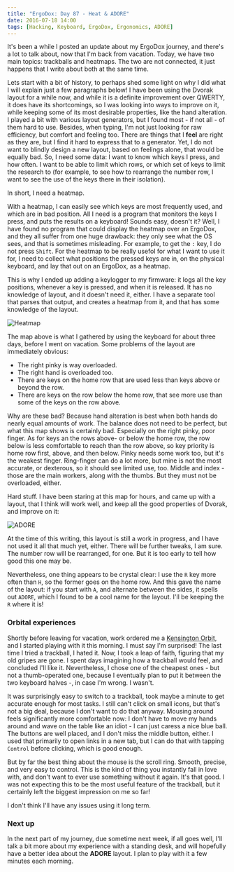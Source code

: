 ```yaml
---
title: "ErgoDox: Day 87 - Heat & ADORE"
date: 2016-07-18 14:00
tags: [Hacking, Keyboard, ErgoDox, Ergonomics, ADORE]
---
```


It's been a while I posted an update about my ErgoDox journey, and there's a lot
to talk about, now that I'm back from vacation. Today, we have two main topics:
trackballs and heatmaps. The two are not connected, it just happens that I write
about both at the same time.

Lets start with a bit of history, to perhaps shed some light on why I did what I
will explain just a few paragraphs below! I have been using the Dvorak layout
for a while now, and while it is a definite improvement over QWERTY, it does
have its shortcomings, so I was looking into ways to improve on it, while
keeping some of its most desirable properties, like the hand alteration. I
played a bit with various layout generators, but I found most - if not all - of
them hard to use. Besides, when typing, I'm not just looking for raw efficiency,
but comfort and feeling too. There are things that I **feel** are right as they
are, but I find it hard to express that to a generator. Yet, I do not want to
blindly design a new layout, based on feelings alone, that would be equally bad.
So, I need some data: I want to know which keys I press, and how often. I want
to be able to limit which rows, or which set of keys to limit the research to
(for example, to see how to rearrange the number row, I want to see the use of
the keys there in their isolation).

In short, I need a heatmap.

<!-- more -->

With a heatmap, I can easily see which keys are most frequently used, and which
are in bad position. All I need is a program that monitors the keys I press, and
puts the results on a keyboard! Sounds easy, doesn't it? Well, I have found no
program that could display the heatmap over an ErgoDox, and they all suffer from
one huge drawback: they only see what the OS sees, and that is sometimes
misleading. For example, to get the `:` key, I do not press `Shift`. For the
heatmap to be really usefol for what I want to use it for, I need to collect
what positions the pressed keys are in, on the physical keyboard, and lay that
out on an ErgoDox, as a heatmap.

This is why I ended up adding a keylogger to my firmware: it logs all the key
positions, whenever a key is pressed, and when it is released. It has no
knowledge of layout, and it doesn't need it, either. I have a separate tool that
parses that output, and creates a heatmap from it, and that has some knowledge
of the layout.

![Heatmap](/assets/asylum/images/posts/ergodox-day-87/heatmap-1.png)

The map above is what I gathered by using the keyboard for about three days,
before I went on vacation. Some problems of the layout are immediately obvious:

* The right pinky is way overloaded.
* The right hand is overloaded too.
* There are keys on the home row that are used less than keys above or beyond
  the row.
* There are keys on the row below the home row, that see more use than some of
  the keys on the row above.

Why are these bad? Because hand alteration is best when both hands do nearly
equal amounts of work. The balance does not need to be perfect, but what this
map shows is certainly bad. Especially on the right pinky, poor finger. As for
keys an the rows above- or below the home row, the row below is less comfortable
to reach than the row above, so key priority is home row first, above, and then
below. Pinky needs some work too, but it's the weakest finger. Ring-finger can
do a lot more, but mine is not the most accurate, or dexterous, so it should see
limited use, too. Middle and index - those are the main workers, along with the
thumbs. But they must not be overloaded, either.

Hard stuff. I have been staring at this map for hours, and came up with a
layout, that I think will work well, and keep all the good properties of Dvorak,
and improve on it:

![ADORE](/assets/asylum/images/posts/ergodox-day-87/adore.png)

At the time of this writing, this layout is still a work in progress, and I have
not used it all that much yet, either. There will be further tweaks, I am sure.
The number row will be rearranged, for one. But it is too early to tell how good
this one may be.

Nevertheless, one thing appears to be crystal clear: I use the `R` key more
often than `H`, so the former goes on the home row. And this gave the name of
the layout: if you start with `A`, and alternate between the sides, it spells
out `ADORE`, which I found to be a cool name for the layout. I'll be keeping the
`R` where it is!

### Orbital experiences

Shortly before leaving for vacation, work ordered me a
[Kensington Orbit][orbit], and I started playing with it this morning. I must
say I'm surprised! The last time I tried a trackball, I hated it. Now, I took a
leap of faith, figuring that my old gripes are gone. I spent days imagining how
a trackball would feel, and concluded I'll like it. Nevertheless, I chose one of
the cheapest ones - but not a thumb-operated one, because I eventually plan to
put it between the two keyboard halves -, in case I'm wrong. I wasn't.

 [orbit]: http://www.kensington.com/us/us/4493/k72337us/orbitspan-classregsymspan-trackball-with-scroll-ring

It was surprisingly easy to switch to a trackball, took maybe a minute to get
accurate enough for most tasks. I still can't click on small icons, but that's
not a big deal, because I don't want to do that anyway. Mousing around feels
significantly more comfortable now: I don't have to move my hands around and
wave on the table like an idiot - I can just caress a nice blue ball. The
buttons are well placed, and I don't miss the middle button, either. I used that
primarily to open links in a new tab, but I can do that with tapping `Control`
before clicking, which is good enough.

But by far the best thing about the mouse is the scroll ring. Smooth, precise,
and very easy to control. This is the kind of thing you instantly fall in love
with, and don't want to ever use something without it again. It's that good. I
was not expecting this to be the most useful feature of the trackball, but it
certainly left the biggest impression on me so far!

I don't think I'll have any issues using it long term.

### Next up

In the next part of my journey, due sometime next week, if all goes well, I'll
talk a bit more about my experience with a standing desk, and will hopefully
have a better idea about the **ADORE** layout. I plan to play with it a few
minutes each morning.
